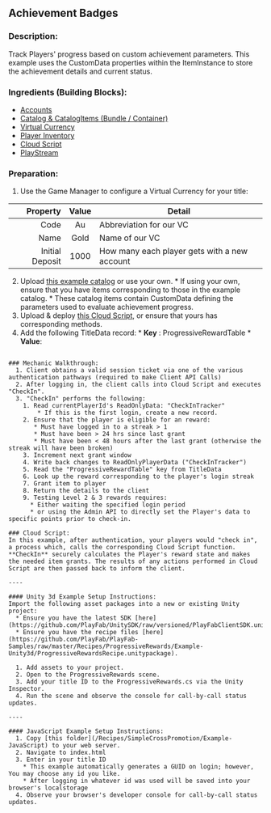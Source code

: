 ## Achievement Badges
### Description:
Track Players' progress based on custom achievement parameters. This example uses the CustomData properties within the ItemInstance to store the achievement details and current status.  

### Ingredients (Building Blocks):
  * [Accounts](https://api.playfab.com/docs/building-blocks#Accounts)
  * [Catalog & CatalogItems (Bundle / Container)](https://api.playfab.com/docs/building-blocks#Catalog)
  * [Virtual Currency](https://api.playfab.com/docs/building-blocks#Virtual_Currency)
  * [Player Inventory](https://api.playfab.com/docs/building-blocks#Player_Inventory)
  * [Cloud Script](https://api.playfab.com/docs/building-blocks#Cloud_Script)
  * [PlayStream](https://api.playfab.com/docs/building-blocks#PlayStream)

### Preparation:
  1. Use the Game Manager to configure a Virtual Currency for your title:

  | Property | Value | Detail
  ---: | :---: | --- 
  Code | Au | Abbreviation for our VC
  Name | Gold | Name of our VC
  Initial Deposit | 1000 | How many each player gets with a new account

  2. Upload [this example catalog](/PlayStreamRecipes/Achievements/PlayFab-JSON/Catalog.json) or use your own.
    * If using your own, ensure that you have items corresponding to those in the example catalog.
    * These catalog items contain CustomData defining the parameters used to evaluate achievement progress.
  3. Upload & deploy [this Cloud Script](/PlayStreamRecipes/Achievements/CloudScript.js), or ensure that yours has corresponding methods.
  4. Add the following TitleData record:
    * **Key** : ProgressiveRewardTable
    * **Value**: 
``` 

### Mechanic Walkthrough:
  1. Client obtains a valid session ticket via one of the various authentication pathways (required to make Client API Calls)
  2. After logging in, the client calls into Cloud Script and executes "CheckIn". 
  3. "CheckIn" performs the following:
    1. Read currentPlayerId's ReadOnlyData: "CheckInTracker"
    	* If this is the first login, create a new record.
    2. Ensure that the player is eligible for an reward:
       * Must have logged in to a streak > 1
       * Must have been > 24 hrs since last grant
       * Must have been < 48 hours after the last grant (otherwise the streak will have been broken)
    3. Increment next grant window
    4. Write back changes to ReadOnlyPlayerData ("CheckInTracker")
    5. Read the "ProgressiveRewardTable" key from TitleData
    6. Look up the reward corresponding to the player's login streak 
    7. Grant item to player
    8. Return the details to the client 
    9. Testing Level 2 & 3 rewards requires:
      * Either waiting the specified login period 
      * or using the Admin API to directly set the Player's data to specific points prior to check-in. 

### Cloud Script:
In this example, after authentication, your players would "check in", a process which, calls the corresponding Cloud Script function. **CheckIn** securely calculates the Player's reward state and makes the needed item grants. The results of any actions performed in Cloud Script are then passed back to inform the client.

----

#### Unity 3d Example Setup Instructions:
Import the following asset packages into a new or existing Unity project:
  * Ensure you have the latest SDK [here](https://github.com/PlayFab/UnitySDK/raw/versioned/PlayFabClientSDK.unitypackage).
  * Ensure you have the recipe files [here](https://github.com/PlayFab/PlayFab-Samples/raw/master/Recipes/ProgressiveRewards/Example-Unity3d/ProgressiveRewardsRecipe.unitypackage).
  
  1. Add assets to your project. 
  2. Open to the ProgressiveRewards scene.
  3. Add your title ID to the ProgressiveRewards.cs via the Unity Inspector.
  4. Run the scene and observe the console for call-by-call status updates.

----

#### JavaScript Example Setup Instructions:
  1. Copy [this folder](/Recipes/SimpleCrossPromotion/Example-JavaScript) to your web server. 
  2. Navigate to index.html  
  3. Enter in your title ID
    * This example automatically generates a GUID on login; however, You may choose any id you like.
    * After logging in whatever id was used will be saved into your browser's localstorage
  4. Observe your browser's developer console for call-by-call status updates.